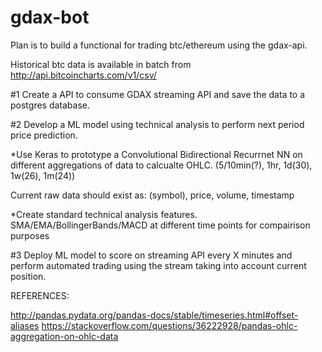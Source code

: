 # gdax-bot

Plan is to build a functional for trading btc/ethereum using the gdax-api.

Historical btc data is available in batch from http://api.bitcoincharts.com/v1/csv/


#1 Create a API to consume GDAX streaming API and save the data to a postgres database.


#2 Develop a ML model using technical analysis to perform next period price prediction.



  *Use Keras to prototype a Convolutional Bidirectional Recurrnet NN on different aggregations of data to calcualte OHLC. (5/10min(?), 1hr, 1d(30), 1w(26), 1m(24))
  
  
  Current raw data should exist as:
  (symbol), price, volume, timestamp
  
  
  *Create standard technical analysis features. SMA/EMA/BollingerBands/MACD at different time points for compairison purposes 
  
#3 Deploy ML model to score on streaming API every X minutes and perform automated trading using the stream taking into account current position.


REFERENCES:

http://pandas.pydata.org/pandas-docs/stable/timeseries.html#offset-aliases
https://stackoverflow.com/questions/36222928/pandas-ohlc-aggregation-on-ohlc-data
